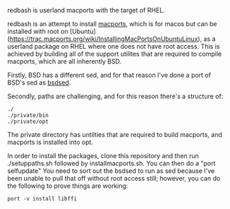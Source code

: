 redbash is userland macports with the target of RHEL.

redbash is an attempt to install [macports](https://www.macports.org/), which is for macos but can be installed with root on [Ubuntu] (https://trac.macports.org/wiki/InstallingMacPortsOnUbuntuLinux), as a userland package on RHEL where one does not have root access.  This is achieved by building all of the support utilites that are required to compile macports, which are all inherently BSD.

Firstly, BSD has a different sed, and for that reason I've done a port of BSD's sed as [bsdsed](https://github.com/bpdegnan/bsdsed). 

Secondly, paths are challenging, and for this reason there's a structure of:
    
    ./
    ./private/bin
    ./private/opt
      
The private directory has untilties that are required to build macports, and macports is installed into opt.

In order to install the packages, clone this repository and then run ./setuppaths.sh followed by installmacports.sh.  You can then do a "port selfupdate"  You need to sort out the bsdsed to run as sed because I've been unable to pull that off without root access still; however, you can do the following to prove things are working:

    port -v install libffi

